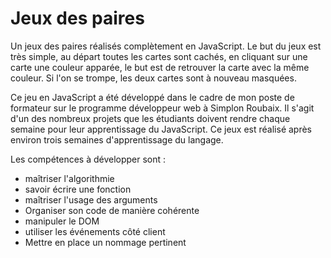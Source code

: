 # Jeux des paires

Un jeux des paires réalisés complètement en JavaScript. Le but du jeux est très simple, au départ toutes les cartes sont cachés, en cliquant sur une carte une couleur apparée, le but est de retrouver la carte avec la même couleur. Si l'on se trompe, les deux cartes sont à nouveau masquées.

Ce jeu en JavaScript a été développé dans le cadre de mon poste de formateur sur le programme développeur web à Simplon Roubaix. Il s'agit d'un des nombreux projets que les étudiants doivent rendre chaque semaine pour leur apprentissage du JavaScript. Ce jeux est réalisé après environ trois semaines d'apprentissage du langage.

Les compétences à développer sont :
- maîtriser l'algorithmie
- savoir écrire une fonction
- maîtriser l'usage des arguments
- Organiser son code de manière cohérente
- manipuler le DOM
- utiliser les événements côté client
- Mettre en place un nommage pertinent 
